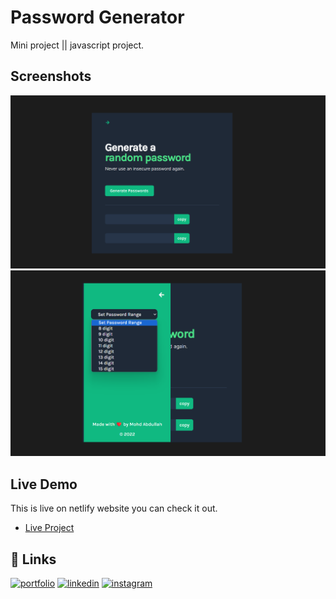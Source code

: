 
# Password Generator

Mini project || javascript project.


## Screenshots

![App Screenshot](image/password-generatorimage.png)
![App Screenshot](image/password-generatorimage2.png)


## Live Demo
This is live on netlify website you can check it out.
 - [Live Project](https://password-generator-abdullah.netlify.app/)

 




## 🔗 Links
[![portfolio](https://img.shields.io/badge/my_portfolio-000?style=for-the-badge&logo=ko-fi&logoColor=white)](https://mohd-abdullah-personal-portfolio.vercel.app/)
[![linkedin](https://img.shields.io/badge/linkedin-0A66C2?style=for-the-badge&logo=linkedin&logoColor=white)](https://linkedin.com/in/mohd-abdullah-zubair)
[![instagram](https://img.shields.io/badge/instagram-1DA1F2?style=for-the-badge&logo=instagram&logoColor=white)](https://instagram.com/i_am_abdullahzubair)

